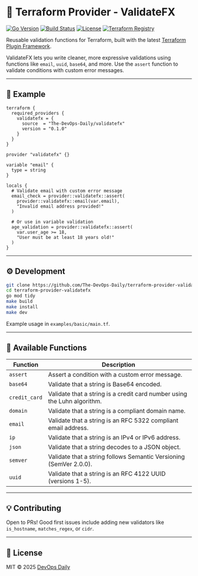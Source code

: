 # 🧩 Terraform Provider - ValidateFX

[![Go Version](https://img.shields.io/github/go-mod/go-version/The-DevOps-Daily/terraform-provider-validatefx?style=flat-square)](https://go.dev/)
[![Build Status](https://img.shields.io/github/actions/workflow/status/The-DevOps-Daily/terraform-provider-validatefx/ci.yml?branch=main&style=flat-square)](https://github.com/The-DevOps-Daily/terraform-provider-validatefx/actions)
[![License](https://img.shields.io/github/license/The-DevOps-Daily/terraform-provider-validatefx?style=flat-square)](https://github.com/The-DevOps-Daily/terraform-provider-validatefx/blob/main/LICENSE)
[![Terraform Registry](https://img.shields.io/badge/terraform-registry-623CE4?style=flat-square&logo=terraform)](https://registry.terraform.io/providers/The-DevOps-Daily/validatefx/latest)

Reusable validation functions for Terraform, built with the latest [Terraform Plugin Framework](https://github.com/hashicorp/terraform-plugin-framework).

ValidateFX lets you write cleaner, more expressive validations using functions like `email`, `uuid`, `base64`, and more. Use the `assert` function to validate conditions with custom error messages.

---

## 🚀 Example

```hcl
terraform {
  required_providers {
    validatefx = {
      source  = "The-DevOps-Daily/validatefx"
      version = "0.1.0"
    }
  }
}

provider "validatefx" {}

variable "email" {
  type = string
}

locals {
  # Validate email with custom error message
  email_check = provider::validatefx::assert(
    provider::validatefx::email(var.email),
    "Invalid email address provided!"
  )

  # Or use in variable validation
  age_validation = provider::validatefx::assert(
    var.user_age >= 18,
    "User must be at least 18 years old!"
  )
}
```

---

## ⚙️ Development

```bash
git clone https://github.com/The-DevOps-Daily/terraform-provider-validatefx.git
cd terraform-provider-validatefx
go mod tidy
make build
make install
make dev
```

Example usage in `examples/basic/main.tf`.

---

## 🧩 Available Functions

| Function | Description |
| -------------------------- | ------------------------------------------------ |
| `assert` | Assert a condition with a custom error message. |
| `base64` | Validate that a string is Base64 encoded. |
| `credit_card` | Validate that a string is a credit card number using the Luhn algorithm. |
| `domain` | Validate that a string is a compliant domain name. |
| `email` | Validate that a string is an RFC 5322 compliant email address. |
| `ip` | Validate that a string is an IPv4 or IPv6 address. |
| `json` | Validate that a string decodes to a JSON object. |
| `semver` | Validate that a string follows Semantic Versioning (SemVer 2.0.0). |
| `uuid` | Validate that a string is an RFC 4122 UUID (versions 1-5). |


---

## 💡 Contributing

Open to PRs! Good first issues include adding new validators like `is_hostname`, `matches_regex`, or `cidr`.

---

## 📜 License

MIT © 2025 [DevOps Daily](https://github.com/The-DevOps-Daily)
